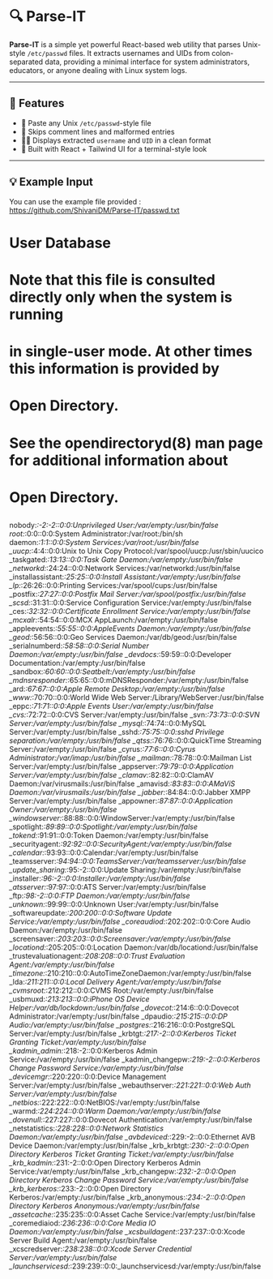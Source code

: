 # 🔍 Parse-IT

**Parse-IT** is a simple yet powerful React-based web utility that parses Unix-style `/etc/passwd` files. It extracts usernames and UIDs from colon-separated data, providing a minimal interface for system administrators, educators, or anyone dealing with Linux system logs.

---

## 🚀 Features

- 📄 Paste any Unix `/etc/passwd`-style file
- 🧠 Skips comment lines and malformed entries
- 🧑‍💻 Displays extracted `username` and `UID` in a clean format
- 🎨 Built with React + Tailwind UI for a terminal-style look

---

## 💡 Example Input

You can use the example file provided : https://github.com/ShivaniDM/Parse-IT/passwd.txt
##
# User Database
# 
# Note that this file is consulted directly only when the system is running
# in single-user mode.  At other times this information is provided by
# Open Directory.
#
# See the opendirectoryd(8) man page for additional information about
# Open Directory.
##
nobody:*:-2:-2::0:0:Unprivileged User:/var/empty:/usr/bin/false
root:*:0:0::0:0:System Administrator:/var/root:/bin/sh
daemon:*:1:1::0:0:System Services:/var/root:/usr/bin/false
_uucp:*:4:4::0:0:Unix to Unix Copy Protocol:/var/spool/uucp:/usr/sbin/uucico
_taskgated:*:13:13::0:0:Task Gate Daemon:/var/empty:/usr/bin/false
_networkd:*:24:24::0:0:Network Services:/var/networkd:/usr/bin/false
_installassistant:*:25:25::0:0:Install Assistant:/var/empty:/usr/bin/false
_lp:*:26:26::0:0:Printing Services:/var/spool/cups:/usr/bin/false
_postfix:*:27:27::0:0:Postfix Mail Server:/var/spool/postfix:/usr/bin/false
_scsd:*:31:31::0:0:Service Configuration Service:/var/empty:/usr/bin/false
_ces:*:32:32::0:0:Certificate Enrollment Service:/var/empty:/usr/bin/false
_mcxalr:*:54:54::0:0:MCX AppLaunch:/var/empty:/usr/bin/false
_appleevents:*:55:55::0:0:AppleEvents Daemon:/var/empty:/usr/bin/false
_geod:*:56:56::0:0:Geo Services Daemon:/var/db/geod:/usr/bin/false
_serialnumberd:*:58:58::0:0:Serial Number Daemon:/var/empty:/usr/bin/false
_devdocs:*:59:59::0:0:Developer Documentation:/var/empty:/usr/bin/false
_sandbox:*:60:60::0:0:Seatbelt:/var/empty:/usr/bin/false
_mdnsresponder:*:65:65::0:0:mDNSResponder:/var/empty:/usr/bin/false
_ard:*:67:67::0:0:Apple Remote Desktop:/var/empty:/usr/bin/false
_www:*:70:70::0:0:World Wide Web Server:/Library/WebServer:/usr/bin/false
_eppc:*:71:71::0:0:Apple Events User:/var/empty:/usr/bin/false
_cvs:*:72:72::0:0:CVS Server:/var/empty:/usr/bin/false
_svn:*:73:73::0:0:SVN Server:/var/empty:/usr/bin/false
_mysql:*:74:74::0:0:MySQL Server:/var/empty:/usr/bin/false
_sshd:*:75:75::0:0:sshd Privilege separation:/var/empty:/usr/bin/false
_qtss:*:76:76::0:0:QuickTime Streaming Server:/var/empty:/usr/bin/false
_cyrus:*:77:6::0:0:Cyrus Administrator:/var/imap:/usr/bin/false
_mailman:*:78:78::0:0:Mailman List Server:/var/empty:/usr/bin/false
_appserver:*:79:79::0:0:Application Server:/var/empty:/usr/bin/false
_clamav:*:82:82::0:0:ClamAV Daemon:/var/virusmails:/usr/bin/false
_amavisd:*:83:83::0:0:AMaViS Daemon:/var/virusmails:/usr/bin/false
_jabber:*:84:84::0:0:Jabber XMPP Server:/var/empty:/usr/bin/false
_appowner:*:87:87::0:0:Application Owner:/var/empty:/usr/bin/false
_windowserver:*:88:88::0:0:WindowServer:/var/empty:/usr/bin/false
_spotlight:*:89:89::0:0:Spotlight:/var/empty:/usr/bin/false
_tokend:*:91:91::0:0:Token Daemon:/var/empty:/usr/bin/false
_securityagent:*:92:92::0:0:SecurityAgent:/var/empty:/usr/bin/false
_calendar:*:93:93::0:0:Calendar:/var/empty:/usr/bin/false
_teamsserver:*:94:94::0:0:TeamsServer:/var/teamsserver:/usr/bin/false
_update_sharing:*:95:-2::0:0:Update Sharing:/var/empty:/usr/bin/false
_installer:*:96:-2::0:0:Installer:/var/empty:/usr/bin/false
_atsserver:*:97:97::0:0:ATS Server:/var/empty:/usr/bin/false
_ftp:*:98:-2::0:0:FTP Daemon:/var/empty:/usr/bin/false
_unknown:*:99:99::0:0:Unknown User:/var/empty:/usr/bin/false
_softwareupdate:*:200:200::0:0:Software Update Service:/var/empty:/usr/bin/false
_coreaudiod:*:202:202::0:0:Core Audio Daemon:/var/empty:/usr/bin/false
_screensaver:*:203:203::0:0:Screensaver:/var/empty:/usr/bin/false
_locationd:*:205:205::0:0:Location Daemon:/var/db/locationd:/usr/bin/false
_trustevaluationagent:*:208:208::0:0:Trust Evaluation Agent:/var/empty:/usr/bin/false
_timezone:*:210:210::0:0:AutoTimeZoneDaemon:/var/empty:/usr/bin/false
_lda:*:211:211::0:0:Local Delivery Agent:/var/empty:/usr/bin/false
_cvmsroot:*:212:212::0:0:CVMS Root:/var/empty:/usr/bin/false
_usbmuxd:*:213:213::0:0:iPhone OS Device Helper:/var/db/lockdown:/usr/bin/false
_dovecot:*:214:6::0:0:Dovecot Administrator:/var/empty:/usr/bin/false
_dpaudio:*:215:215::0:0:DP Audio:/var/empty:/usr/bin/false
_postgres:*:216:216::0:0:PostgreSQL Server:/var/empty:/usr/bin/false
_krbtgt:*:217:-2::0:0:Kerberos Ticket Granting Ticket:/var/empty:/usr/bin/false
_kadmin_admin:*:218:-2::0:0:Kerberos Admin Service:/var/empty:/usr/bin/false
_kadmin_changepw:*:219:-2::0:0:Kerberos Change Password Service:/var/empty:/usr/bin/false
_devicemgr:*:220:220::0:0:Device Management Server:/var/empty:/usr/bin/false
_webauthserver:*:221:221::0:0:Web Auth Server:/var/empty:/usr/bin/false
_netbios:*:222:222::0:0:NetBIOS:/var/empty:/usr/bin/false
_warmd:*:224:224::0:0:Warm Daemon:/var/empty:/usr/bin/false
_dovenull:*:227:227::0:0:Dovecot Authentication:/var/empty:/usr/bin/false
_netstatistics:*:228:228::0:0:Network Statistics Daemon:/var/empty:/usr/bin/false
_avbdeviced:*:229:-2::0:0:Ethernet AVB Device Daemon:/var/empty:/usr/bin/false
_krb_krbtgt:*:230:-2::0:0:Open Directory Kerberos Ticket Granting Ticket:/var/empty:/usr/bin/false
_krb_kadmin:*:231:-2::0:0:Open Directory Kerberos Admin Service:/var/empty:/usr/bin/false
_krb_changepw:*:232:-2::0:0:Open Directory Kerberos Change Password Service:/var/empty:/usr/bin/false
_krb_kerberos:*:233:-2::0:0:Open Directory Kerberos:/var/empty:/usr/bin/false
_krb_anonymous:*:234:-2::0:0:Open Directory Kerberos Anonymous:/var/empty:/usr/bin/false
_assetcache:*:235:235::0:0:Asset Cache Service:/var/empty:/usr/bin/false
_coremediaiod:*:236:236::0:0:Core Media IO Daemon:/var/empty:/usr/bin/false
_xcsbuildagent:*:237:237::0:0:Xcode Server Build Agent:/var/empty:/usr/bin/false
_xcscredserver:*:238:238::0:0:Xcode Server Credential Server:/var/empty:/usr/bin/false
_launchservicesd:*:239:239::0:0:_launchservicesd:/var/empty:/usr/bin/false

